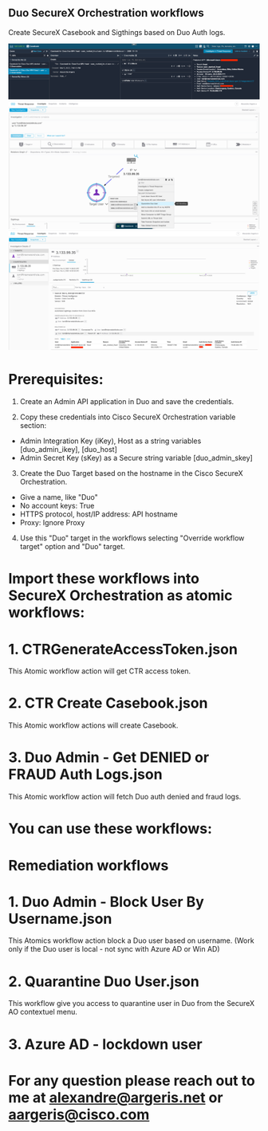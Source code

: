## Duo SecureX Orchestration workflows

Create SecureX Casebook and Sigthings based on Duo Auth logs.

![image](./Screen_Shot_Duo_fraud_casebook.png)
<br/>
![image](./Screen_Shot_Duo_CTR.png)
<br/>
![image](./Screen_Shot_Duo_Sigthings.png)
<br/>
# Prerequisites:

1. Create an Admin API application in Duo and save the credentials.

2. Copy these credentials into Cisco SecureX Orchestration variable section:

- Admin Integration Key (iKey), Host as a string variables [duo_admin_ikey], [duo_host]
- Admin Secret Key (sKey) as a Secure string variable [duo_admin_skey]


3. Create the Duo Target based on the hostname in the Cisco SecureX Orchestration. 

  - Give a name, like "Duo"
  - No account keys: True
  - HTTPS protocol, host/IP address: API hostname
  - Proxy: Ignore Proxy
  
4. Use this "Duo" target in the workflows selecting "Override workflow target" option and "Duo" target.


# Import these workflows into SecureX Orchestration as atomic workflows:
  
# 1. CTRGenerateAccessToken.json

  This Atomic workflow action will get CTR access token.

# 2. CTR Create Casebook.json 

  This Atomic workflow actions will create Casebook.  
  
# 3. Duo Admin - Get DENIED or FRAUD Auth Logs.json

  This Atomic workflow action will fetch Duo auth denied and fraud logs.


# You can use these workflows:

# Remediation workflows

# 1. Duo Admin - Block User By Username.json  

  This Atomics workflow action block a Duo user based on username. (Work only if the Duo user is local - not sync with Azure AD or Win AD)

# 2. Quarantine Duo User.json
  This workflow give you access to quarantine user in Duo from the SecureX AO contextuel menu.
  
# 3. Azure AD - lockdown user

# For any question please reach out to me at alexandre@argeris.net or aargeris@cisco.com
